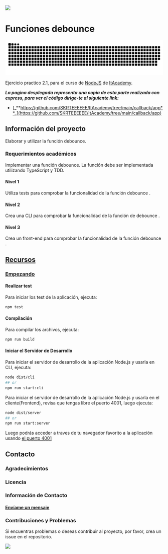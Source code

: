 <img src="https://user-images.githubusercontent.com/73097560/115834477-dbab4500-a447-11eb-908a-139a6edaec5c.gif">

# Funciones debounce
<a href="https://github.com/SKRTEEEEEE">
<div align="center">
  <img  src="https://github.com/SKRTEEEEEE/SKRTEEEEEE/blob/main/resources/img/grid-snake.svg"
       alt="snake" />
</div>
</a>

Ejercicio practico 2.1, para el curso de [NodeJS](https://nodejs.org/en) de [ItAcademy](https://www.barcelonactiva.cat/es/itacademy).

_**La pagina desplegada representa una copia de esta parte realizada con express, para ver el código dirige-te al siguiente link:**_
- [_**https://github.com/SKRTEEEEEE/ItAcademy/tree/main/callback/app**_](https://github.com/SKRTEEEEEE/ItAcademy/tree/main/callback/app)

## Información del proyecto

Elaborar y utilizar la función debounce.

### Requerimientos académicos
Implementar una función debounce. La función debe ser implementada utilizando TypeScript y TDD.
#### Nivel 1
Utiliza tests para comprobar la funcionalidad de la función debounce .
#### Nivel 2
Crea una CLI para comprobar la funcionalidad de la función de debounce .
#### Nivel 3
Crea un front-end para comprobar la funcionalidad de la función debounce .

## [Recursos](https://github.com/SKRTEEEEEE/markdowns/)
### [Empezando](https://github.com/SKRTEEEEEE/markdowns/blob/main/utils/how-start/ts-tw_es.md)


#### Realizar test
Para iniciar los test de la aplicación, ejecuta:

```bash
npm test
```

#### Compilación

Para compilar los archivos, ejecuta:

```bash
npm run build
```

#### Iniciar el Servidor de Desarrollo
Para iniciar el servidor de desarrollo de la aplicación Node.js y usarla en CLI, ejecuta:

```bash
node dist/cli
## or
npm run start:cli
```

Para iniciar el servidor de desarrollo de la aplicación Node.js y usarla en el cliente(Frontend), revisa que tengas libre el puerto 4001, luego ejecuta:

```bash
node dist/server
## or
npm run start:server
```

Luego podrás acceder a traves de tu navegador favorito a la aplicación usando [el puerto 4001](https://localhost:4001)


## Contacto

### Agradecimientos

### Licencia

### Información de Contacto

#### [Envíame un mensaje](mailto:adanreh.m@gmail.com)

### Contribuciones y Problemas

Si encuentras problemas o deseas contribuir al proyecto, por favor, crea un issue en el repositorio.

<img src="https://user-images.githubusercontent.com/73097560/115834477-dbab4500-a447-11eb-908a-139a6edaec5c.gif">
